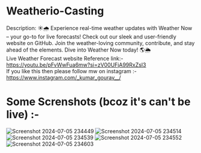 # Weatherio-Casting
Description: ☀️🌧️ Experience real-time weather updates with Weather Now – your go-to for live forecasts! Check out our sleek and user-friendly website on GitHub. Join the weather-loving community, contribute, and stay ahead of the elements. Dive into Weather Now today! 🌎🌦️
<br>
Live Weather Forecast website Reference link:- https://youtu.be/pFvWwFua6mw?si=zV00UFjA99RxZsI3
<br>
If you like this then please follow mw on instagram :- https://www.instagram.com/_kumar_gourav__/
<br>
# Some Screnshots (bcoz it's can't be live) :-
![Screenshot 2024-07-05 234449](https://github.com/KumarGourav163/Weathrio-Casting/assets/150587805/53751afb-e335-4867-97f9-11b4ae136d3a)
![Screenshot 2024-07-05 234514](https://github.com/KumarGourav163/Weathrio-Casting/assets/150587805/044b7638-80d9-4eee-9a81-0b4e36c3c470)
![Screenshot 2024-07-05 234539](https://github.com/KumarGourav163/Weathrio-Casting/assets/150587805/40b71e5a-5287-42e2-bbb3-d5bcf936673a)
![Screenshot 2024-07-05 234552](https://github.com/KumarGourav163/Weathrio-Casting/assets/150587805/040d152a-1543-4e03-bac9-e46b9ee0a4fc)
![Screenshot 2024-07-05 234603](https://github.com/KumarGourav163/Weathrio-Casting/assets/150587805/168d7fe0-4189-4434-9d99-465c51d5c5db)

